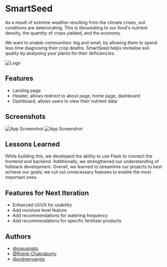 # SmartSeed

As a result of extreme weather resulting from the climate crises, soil conditions are deteriorating. This is devastating to our food's nutrient density, the quantity of crops yielded, and the economy. 

We want to enable communities: big and small, by allowing them to spend less time diagnosing their crop deaths. SmartSeed helps revitalise soil quality by analysing your plants for their deficiencies. 

![Logo](https://i.postimg.cc/65f5Pw3z/smartseed-logo2.png)


## Features

- Landing page
- Header, allows redirect to about page, home page, dashboard
- Dashboard, allows users to view their nutrient data


## Screenshots

![App Screenshot](https://i.postimg.cc/L6tnMLyt/smartseed-landing.png)
![App Screenshot](https://i.postimg.cc/nzDhjbmf/image.png)

## Lessons Learned

While building this, we developed the ability to use Flask to connect the frontend and backend. Additionally, we strengthened our understanding of fullstack development. Overall, we learned to streamline our projects to best achieve our goals; we cut out unnecessary features to enable the most important ones.


## Features for Next Iteration

- Enhanced UI/UX for usability
- Add moisture level feature
- Add recommendations for watering frequency
- Add recommendations for specific fertilizer products
## Authors

- [@mausmato](https://github.com/Mausmato)
- [@Rishik-Chakraborty](https://github.com/Rishik-Chakraborty)
- [@sydneyyangg](https://github.com/sydneyyangg)
